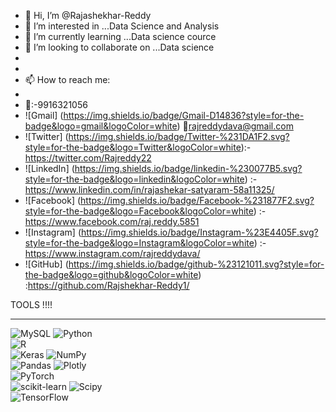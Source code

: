 - 👋 Hi, I’m @Rajashekhar-Reddy
- 👀 I’m interested in ...Data Science and Analysis
- 🌱 I’m currently learning ...Data science cource
- 💞️ I’m looking to collaborate on ...Data science
- 
-
-  📫 How to reach me:
-  
-  🤴:-9916321056
-  ![Gmail]      (https://img.shields.io/badge/Gmail-D14836?style=for-the-badge&logo=gmail&logoColor=white)  📧rajreddydava@gmail.com
-  ![Twitter]    (https://img.shields.io/badge/Twitter-%231DA1F2.svg?style=for-the-badge&logo=Twitter&logoColor=white):-https://twitter.com/Rajreddy22
-  ![LinkedIn]   (https://img.shields.io/badge/linkedin-%230077B5.svg?style=for-the-badge&logo=linkedin&logoColor=white) :-https://www.linkedin.com/in/rajashekar-satyaram-58a11325/
-  ![Facebook]   (https://img.shields.io/badge/Facebook-%231877F2.svg?style=for-the-badge&logo=Facebook&logoColor=white)  :-https://www.facebook.com/raj.reddy.5851
-  ![Instagram]  (https://img.shields.io/badge/Instagram-%23E4405F.svg?style=for-the-badge&logo=Instagram&logoColor=white)  :-https://www.instagram.com/rajreddydava/
-  
   ![GitHub]     (https://img.shields.io/badge/github-%23121011.svg?style=for-the-badge&logo=github&logoColor=white)  :https://github.com/Rajshekhar-Reddy1/

TOOLS !!!!
________________________________________________________________________________________________________________________________________________________
 ![MySQL](https://img.shields.io/badge/mysql-%2300000f.svg?style=for-the-badge&logo=mysql&logoColor=white) 
 ![Python](https://img.shields.io/badge/python-3670A0?style=for-the-badge&logo=python&logoColor=ffdd54)                                  
 ![R](https://img.shields.io/badge/r-%23276DC3.svg?style=for-the-badge&logo=r&logoColor=white)                                                         
 ![Keras](https://img.shields.io/badge/Keras-%23D00000.svg?style=for-the-badge&logo=Keras&logoColor=white) 
 ![NumPy](https://img.shields.io/badge/numpy-%23013243.svg?style=for-the-badge&logo=numpy&logoColor=white)  
 ![Pandas](https://img.shields.io/badge/pandas-%23150458.svg?style=for-the-badge&logo=pandas&logoColor=white) 
 ![Plotly](https://img.shields.io/badge/Plotly-%233F4F75.svg?style=for-the-badge&logo=plotly&logoColor=white)  
 ![PyTorch](https://img.shields.io/badge/PyTorch-%23EE4C2C.svg?style=for-the-badge&logo=PyTorch&logoColor=white)  
 ![scikit-learn](https://img.shields.io/badge/scikit--learn-%23F7931E.svg?style=for-the-badge&logo=scikit-learn&logoColor=white) 
 ![Scipy](https://img.shields.io/badge/SciPy-%230C55A5.svg?style=for-the-badge&logo=scipy&logoColor=%white)    
 ![TensorFlow](https://img.shields.io/badge/TensorFlow-%23FF6F00.svg?style=for-the-badge&logo=TensorFlow&logoColor=white)   
